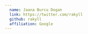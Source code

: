 ```yaml
---
  name: Jaana Burcu Dogan
  link: https://twitter.com/rakyll
  github: rakyll
  affiliation: Google
---
```


